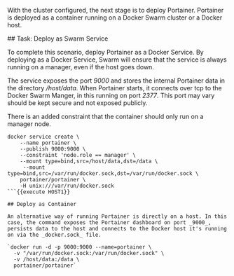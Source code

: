 With the cluster configured, the next stage is to deploy Portainer. Portainer is deployed as a container running on a Docker Swarm cluster or a Docker host.

## Task: Deploy as Swarm Service

To complete this scenario, deploy Portainer as a Docker Service. By deploying as a Docker Service, Swarm will ensure that the service is always running on a manager, even if the host goes down.

The service exposes the port _9000_ and stores the internal Portainer data in the directory _/host/data_. When Portainer starts, it connects over tcp to the Docker Swarm Manger, in this running on port _2377_. This port may vary should be kept secure and not exposed publicly.

There is an added constraint that the container should only run on a manager node.

```
docker service create \
    --name portainer \
    --publish 9000:9000 \
    --constraint 'node.role == manager' \
    --mount type=bind,src=/host/data,dst=/data \
     --mount type=bind,src=/var/run/docker.sock,dst=/var/run/docker.sock \
    portainer/portainer \
    -H unix:///var/run/docker.sock
```{{execute HOST1}}

## Deploy as Container

An alternative way of running Portainer is directly on a host. In this case, the command exposes the Portainer dashboard on port _9000_, persists data to the host and connects to the Docker host it's running on via the _docker.sock_ file.

`docker run -d -p 9000:9000 --name=portainer \
  -v "/var/run/docker.sock:/var/run/docker.sock" \
  -v /host/data:/data \
  portainer/portainer`
